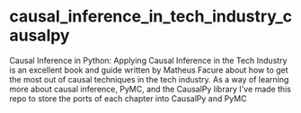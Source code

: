 # causal_inference_in_tech_industry_causalpy

Causal Inference in Python: Applying Causal Inference in the Tech Industry is an excellent book and guide written by Matheus Facure about how to get the most out of causal techniques in the tech industry. As a way of learning more about causal inference, PyMC, and the CausalPy library I've made this repo to store the ports of each chapter into CausalPy and PyMC
